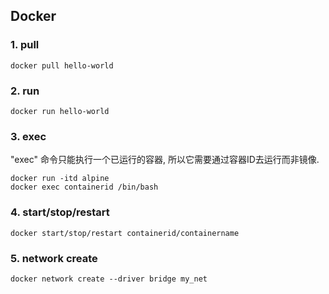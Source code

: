 
## Docker

### 1. pull

```
docker pull hello-world
```

### 2. run
```
docker run hello-world
```

### 3. exec
    
"exec" 命令只能执行一个已运行的容器, 所以它需要通过容器ID去运行而非镜像.
    
```
docker run -itd alpine
docker exec containerid /bin/bash
```

### 4. start/stop/restart
```
docker start/stop/restart containerid/containername
```

### 5. network create 
```
docker network create --driver bridge my_net
```

